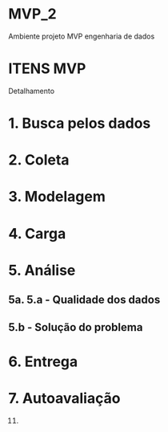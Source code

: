 # MVP_2
Ambiente projeto MVP engenharia de dados

# ITENS MVP
Detalhamento
# 1. Busca pelos dados
# 2. Coleta
# 3. Modelagem
# 4. Carga
# 5. Análise
## 5a. 5.a - Qualidade dos dados
## 5.b - Solução do problema
# 6. Entrega
# 7. Autoavaliação
11. 

